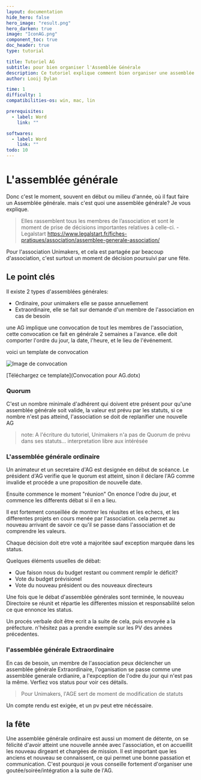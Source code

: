```yaml
---
layout: documentation
hide_hero: false
hero_image: "result.png"
hero_darken: true
image: "IconAG.png"
component_toc: true
doc_header: true
type: tutorial

title: Tutoriel AG
subtitle: pour bien organiser l'Assemblée Générale
description: Ce tutoriel explique comment bien organiser une assemblée Générale
author: Looij Dylan

time: 1
difficulty: 1
compatibilities-os: win, mac, lin

prerequisites:
  - label: Word
    link: ""

softwares: 
  - label: Word
    link: ""
todo: 10
---
```


# L'assemblée générale

Donc c'est le moment, souvent en début ou milieu d'année, où il faut faire un Assemblée générale. mais c'est quoi une assemblée générale?
Je vous explique.

>Elles rassemblent tous les membres de l’association et sont le moment de prise de décisions importantes relatives à celle-ci. -Legalstart
https://www.legalstart.fr/fiches-pratiques/association/assemblee-generale-association/

Pour l'association Unimakers, et cela est partagée par beacoup d'association, c'est surtout un moment de décision poursuivi par une fête.

## Le point clés

Il existe 2 types d'assemblées générales:
* Ordinaire, pour unimakers elle se passe annuellement
* Extraordinaire, elle se fait sur demande d'un membre de l'association en cas de besoin

une AG implique une convocation de tout les membres de l'association, cette convocation ce fait en générale 2 semaines a l'avance.
elle doit comporter l'ordre du jour, la date, l'heure, et le lieu de l'événement.

voici un template de convocation   

![Image de convocation](ModeldeConvoc.png)

[Téléchargez ce template](Convocation pour AG.dotx)

### Quorum

C'est un nombre minimale d'adhérent qui doivent etre présent pour qu'une assemblée générale soit valide, la valeur est prévu par les statuts, si ce nombre n'est pas atteind, l'association se doit de replanifier une nouvelle AG

> note: A l'écriture du tutoriel, Unimakers n'a pas de Quorum de prévu dans ses statuts... interpretation libre aux intérésée

### L'assemblée générale ordinaire

Un animateur et un secretaire d'AG est designée en début de scéance.
Le président d'AG verifie que le quorum est atteint, sinon il déclare l'AG comme invalide et procéde a une proposition de nouvelle date.

Ensuite commence le moment "réunion"
On enonce l'odre du jour, et commence les differents débat si il en a lieu.

Il est fortement conseillée de montrer les réusites et les echecs, et les differentes projets en cours menée par l'association. cela permet au nouveau arrivant de savoir ce qu'il se passe dans l'association 
et de comprendre les valeurs.

Chaque décision doit etre voté a majoritée sauf exception marquée dans les status.

Quelques éléments usuelles de débat:
* Que faison nous du budget restant ou comment remplir le déficit?
* Vote du budget prévisionel
* Vote du nouveau président ou des nouveaux directeurs

Une fois que le débat d'assemblée générales sont terminée, le nouveau Directoire se réunit et répartie les differentes mission et responsabilité selon ce que ennonce les status.

Un procés verbale doit être ecrit a la suite de cela, puis envoyée a la préfecture.
n'hésitez pas a prendre exemple sur les PV des années précedentes.


### l'assemblée générale Extraordinaire
En cas de besoin, un membre de l'association peux déclencher un assemblée générale Extraordinaire, l'oganisation se passe comme une assemblée generale ordianire, a l'expception de l'odre du jour qui n'est pas la même.
Verfiez vos status pour voir ces détails.

>Pour Unimakers, l'AGE sert de moment de modification de statuts

Un compte rendu est exigée, et un pv peut etre nécéssaire.


## la fête

Une assemblée générale ordinaire est aussi un moment de détente, on se félicité d'avoir atteint une nouvelle année avec l'association, et on accueillit les nouveau dirgeant et chargées de mission.
Il est important que les anciens et nouveau se connaissent, ce qui permet une bonne passation et communication. C'est pourquoi je vous conseille fortement d'organiser une goutée/soirée/intégration a la suite de l'AG.
